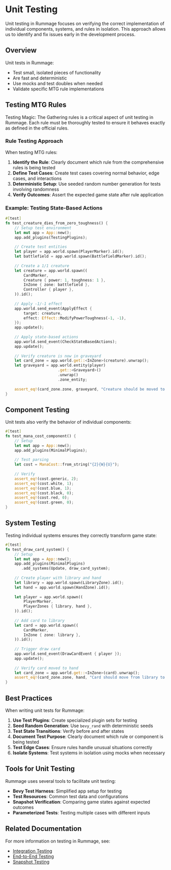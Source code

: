 # Unit Testing

Unit testing in Rummage focuses on verifying the correct implementation of individual components, systems, and rules in isolation. This approach allows us to identify and fix issues early in the development process.

## Overview

Unit tests in Rummage:
- Test small, isolated pieces of functionality
- Are fast and deterministic
- Use mocks and test doubles when needed
- Validate specific MTG rule implementations

## Testing MTG Rules

Testing Magic: The Gathering rules is a critical aspect of unit testing in Rummage. Each rule must be thoroughly tested to ensure it behaves exactly as defined in the official rules.

### Rule Testing Approach

When testing MTG rules:

1. **Identify the Rule**: Clearly document which rule from the comprehensive rules is being tested
2. **Define Test Cases**: Create test cases covering normal behavior, edge cases, and interactions
3. **Deterministic Setup**: Use seeded random number generation for tests involving randomness
4. **Verify Outcomes**: Assert the expected game state after rule application

### Example: Testing State-Based Actions

```rust
#[test]
fn test_creature_dies_from_zero_toughness() {
    // Setup test environment
    let mut app = App::new();
    app.add_plugins(TestingPlugins);
    
    // Create test entities
    let player = app.world.spawn(PlayerMarker).id();
    let battlefield = app.world.spawn(BattlefieldMarker).id();
    
    // Create a 1/1 creature
    let creature = app.world.spawn((
        CardMarker,
        Creature { power: 1, toughness: 1 },
        InZone { zone: battlefield },
        Controller { player },
    )).id();
    
    // Apply -1/-1 effect
    app.world.send_event(ApplyEffect {
        target: creature,
        effect: Effect::ModifyPowerToughness(-1, -1),
    });
    app.update();
    
    // Apply state-based actions
    app.world.send_event(CheckStateBasedActions);
    app.update();
    
    // Verify creature is now in graveyard
    let card_zone = app.world.get::<InZone>(creature).unwrap();
    let graveyard = app.world.entity(player)
                       .get::<Graveyard>()
                       .unwrap()
                       .zone_entity;
    
    assert_eq!(card_zone.zone, graveyard, "Creature should be moved to graveyard");
}
```

## Component Testing

Unit tests also verify the behavior of individual components:

```rust
#[test]
fn test_mana_cost_component() {
    // Setup
    let mut app = App::new();
    app.add_plugins(MinimalPlugins);
    
    // Test parsing
    let cost = ManaCost::from_string("{2}{W}{U}");
    
    // Verify
    assert_eq!(cost.generic, 2);
    assert_eq!(cost.white, 1);
    assert_eq!(cost.blue, 1);
    assert_eq!(cost.black, 0);
    assert_eq!(cost.red, 0);
    assert_eq!(cost.green, 0);
}
```

## System Testing

Testing individual systems ensures they correctly transform game state:

```rust
#[test]
fn test_draw_card_system() {
    // Setup
    let mut app = App::new();
    app.add_plugins(MinimalPlugins)
       .add_systems(Update, draw_card_system);
    
    // Create player with library and hand
    let library = app.world.spawn(LibraryZone).id();
    let hand = app.world.spawn(HandZone).id();
    
    let player = app.world.spawn((
        PlayerMarker,
        PlayerZones { library, hand },
    )).id();
    
    // Add card to library
    let card = app.world.spawn((
        CardMarker,
        InZone { zone: library },
    )).id();
    
    // Trigger draw card
    app.world.send_event(DrawCardEvent { player });
    app.update();
    
    // Verify card moved to hand
    let card_zone = app.world.get::<InZone>(card).unwrap();
    assert_eq!(card_zone.zone, hand, "Card should move from library to hand");
}
```

## Best Practices

When writing unit tests for Rummage:

1. **Use Test Plugins**: Create specialized plugin sets for testing
2. **Seed Random Generation**: Use `bevy_rand` with deterministic seeds
3. **Test State Transitions**: Verify before and after states
4. **Document Test Purpose**: Clearly document which rule or component is being tested
5. **Test Edge Cases**: Ensure rules handle unusual situations correctly
6. **Isolate Systems**: Test systems in isolation using mocks when necessary

## Tools for Unit Testing

Rummage uses several tools to facilitate unit testing:

- **Bevy Test Harness**: Simplified app setup for testing
- **Test Resources**: Common test data and configurations
- **Snapshot Verification**: Comparing game states against expected outcomes
- **Parameterized Tests**: Testing multiple cases with different inputs

## Related Documentation

For more information on testing in Rummage, see:

- [Integration Testing](integration_testing.md)
- [End-to-End Testing](end_to_end_testing.md)
- [Snapshot Testing](../core_systems/snapshot/testing.md) 